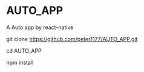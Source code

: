 # AUTO_APP
A Auto app by react-native


git clone https://github.com/peter1177/AUTO_APP.git

cd AUTO_APP

npm install




